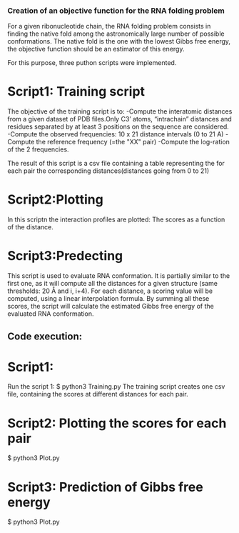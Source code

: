 
### Creation of an objective function for the RNA folding problem


For a given ribonucleotide chain, the RNA folding problem consists in finding the native fold among the astronomically large number of possible conformations. The native fold is the one with the lowest Gibbs free energy, the objective function should be an estimator of this energy.

For this purpose, three puthon scripts were implemented.
# Script1: Training script
The objective of the training script is to:
-Compute the interatomic distances from a given dataset of PDB files.Only C3’ atoms, “intrachain” distances and residues separated by at least 3 positions on the sequence are considered.
-Compute the observed frequencies: 10 x 21 distance intervals (0 to 21 A)
-Compute the reference frequency (=the "XX" pair)
-Compute the log-ration of the 2 frequencies.

The result of this script is a csv file containing a table representing the for each pair the corresponding distances(distances going from 0 to 21)

# Script2:Plotting
In this scriptn the interaction profiles are plotted: The scores as a function of the distance.

# Script3:Predecting
This script is used to evaluate RNA conformation. It is partially similar to the first one, as it will compute all the distances for a given structure (same thresholds: 20 Å and i, i+4). For each distance, a scoring value will be computed, using a linear interpolation formula.
By summing all these scores, the script will calculate the estimated Gibbs free energy of the evaluated RNA conformation.


## Code execution:

# Script1:
Run the script 1: 
$ python3 Training.py <pdb files>
The training script creates one csv file, containing the scores at different distances for each pair.

# Script2: Plotting the scores for each pair
$ python3 Plot.py <csv file>

# Script3: Prediction of Gibbs free energy
$ python3 Plot.py <pdb file>

